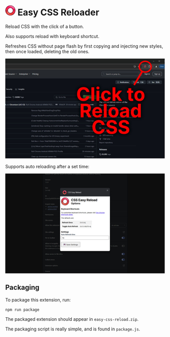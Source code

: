 <h1><img alt="icon" src="/images/icon-32.png"> Easy CSS Reloader</h1>

Reload CSS with the click of a button.

Also supports reload with keyboard shortcut.

Refreshes CSS without page flash by first copying and injecting new styles, then once loaded, deleting the old ones.

![Extension Screenshot](screenshot.jpg)

Supports auto reloading after a set time:

![Extension screenshot showing options menu](screenshot-options.jpg)

## Packaging

To package this extension, run:

```
npm run package
```

The packaged extension should appear in ```easy-css-reload.zip```.

The packaging script is really simple, and is found in ```package.js```.
